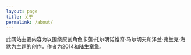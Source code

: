 ```yaml
---
layout: page
title: 关于
permalink: /about/
---
```


此网站主要内容为以围绕原创角色卡莲·托尔明诺维奇·马尔切夫和泽兰·弗兰克·海默为主题的创作。作者为2014和[陆生章鱼](https://archiveofourown.org/users/Margaret42)。
